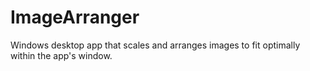 # ImageArranger
Windows desktop app that scales and arranges images to fit optimally within the app's window.
